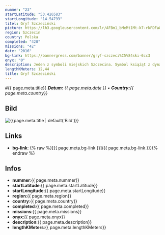 ```yaml
---
nummer: "23"
startLatitude: "53.426583"
startLongitude: "14.54793"
titel: Gryf Szczeciński
picture: https://lh3.googleusercontent.com/lr/AFBm1_bMeMt1Mt-k7-rkFDFa8KYIff8m8MLl-Z_pGaZPE4KW_qvpIqS-XKSZDpogRqZw4HzR3s4uThJzCsYWpukr5SWtUFRuaRloCA2kP8LAhEH0fAvPNtWtlAegTfFF3SaCEgAAJpLKaJkGUCrkb0XZ6CdHzl4Lyb_xWXC_Asp9KSaTO9IkD0iZsaaH9AkhGgyuMSvHPo8DioF9cczg_08qfO4YtJwdzurCfLqSna87Eo4rKrHPe6RUeTPhtmarAKr9TZH6MWkyYMKPogCOiCWFq9sV6LubogiNvTJIhJB3zuK00uU7jJdnortH6AKDgj_dnBPnaR1r6-0lvudCND7NlPjV6VZrhOi4ifhQQXBm66pM4iNXO4RgpXZnxf9gZXez8--RIbf5Tz4yTDFCCnYpfXWRKosOSLjh6e_Sbures7Job2to4MI06b1uHNafR-jkQnaHJ7SWXL4llnC6Ni3YXzi4ZEcOhjW0JSG4QSXsnYO3tChFJwzeYbcMOpaaeYlOsmu7scStOTMgaJgp2DuE2yNiPrHZjrmvIrv3iQI57O8AZrEZHjiD5-sXS8wJkpU7uAOc0U2Nr0oSZDZu5CCmIjuNvXCnmwnK3vdjrg5Ez1CWap1Bj7GqedRG98TBY6fNusemn1macAFLj3Q7g6BVe60NJHs2GT5szKSF00PlXRA34QZwTqAaljM9vINnekMGJ5FS-D_o6wTcMYj9y5QDKikKThaQDIzrN3Ivwxb6Wnm7X0wdb7L0uwPqGyuI8xHrgAXMMbtar17Lenf7hpUKwN8gEldnpYWZ1GBlLEKkWkEpxYuWc6eFt7YyEKLDGdf-3LXB_OjlA6IpfWtlV1OGQqnRElnHzOzz8SXQ
region: Szczecin
country: Polska
completed: "420"
missions: "42"
date: "2016"
bg-link: https://bannergress.com/banner/gryf-szczeci%C5%84ski-6cc3
onyx: "0"
description: Jeden z symboli miejskich Szczecina. Symbol książąt z dynastii Gryfitów.
lengthKMeters: 12,44
title: Gryf Szczeciński
---
```


#{{ page.meta.title}}
_**Datum:** {{ page.meta.date }} • **Country:**{{ page.meta.country}}_

## Bild
![{{page.meta.title | default('Bild')}}]({{page.meta.picture}})

## Links
- **bg-link**: {% raw %}[{{ page.meta.bg-link }}]({{ page.meta.bg-link }}){% endraw %}

## Infos
- **nummer**:{{ page.meta.nummer}}
- **startLatitude**:{{ page.meta.startLatitude}}
- **startLongitude**:{{ page.meta.startLongitude}}
- **region**:{{ page.meta.region}}
- **country**:{{ page.meta.country}}
- **completed**:{{ page.meta.completed}}
- **missions**:{{ page.meta.missions}}
- **onyx**:{{ page.meta.onyx}}
- **description**:{{ page.meta.description}}
- **lengthKMeters**:{{ page.meta.lengthKMeters}}


